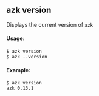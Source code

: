 ## azk version

Displays the current version of `azk`

#### Usage:

    $ azk version
    $ azk --version

#### Example:

```
$ azk version
azk 0.13.1
```
